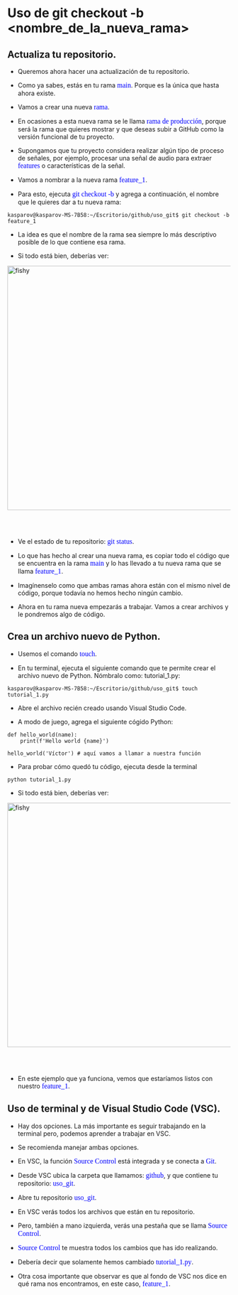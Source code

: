 # Uso de git checkout -b <nombre_de_la_nueva_rama>

## Actualiza tu repositorio.

* Queremos ahora hacer una actualización de tu repositorio.

* Como ya sabes, estás en tu rama <span style="color: blue; font-family: Babas; font-size: 1.12em;">main</span>. Porque es la única que hasta ahora existe.

* Vamos a crear una nueva <span style="color: blue; font-family: Babas; font-size: 1.12em;">rama</span>. 

* En ocasiones a esta nueva rama se le llama <span style="color: blue; font-family: Babas; font-size: 1.12em;">rama de producción</span>, porque será la rama que quieres mostrar y que deseas subir a GitHub como la versión funcional de tu proyecto.

* Supongamos que tu proyecto considera realizar algún tipo de proceso de señales, por ejemplo, procesar una señal de audio para extraer <span style="color: blue; font-family: Babas; font-size: 1.12em;">features</span> o características de la señal. 

* Vamos a nombrar a la nueva rama <span style="color: blue; font-family: Babas; font-size: 1.12em;">feature_1</span>. 

* Para esto, ejecuta <span style="color: blue; font-family: Babas; font-size: 1.12em;">git checkout -b</span> y agrega a continuación, el nombre que le quieres dar a tu nueva rama:

```console
kasparov@kasparov-MS-7B58:~/Escritorio/github/uso_git$ git checkout -b feature_1
```

* La idea es que el nombre de la rama sea siempre lo más descriptivo posible de lo que contiene esa rama. 

* Si todo está bien, deberías ver:

<img src="../figures/nueva_rama.png" alt="fishy" class="bg-primary" width="550px" align="center"/>

<br/><br/>

* Ve el estado de tu repositorio: <span style="color: blue; font-family: Babas; font-size: 1.12em;">git status</span>.

* Lo que has hecho al crear una nueva rama, es copiar todo el código que se encuentra en la rama <span style="color: blue; font-family: Babas; font-size: 1.12em;">main</span> y lo has llevado a tu nueva rama que se llama <span style="color: blue; font-family: Babas; font-size: 1.12em;">feature_1</span>. 

* Imagínenselo como que ambas ramas ahora están con el mismo nivel de código, porque todavía no hemos hecho ningún cambio.

* Ahora en tu rama nueva empezarás a trabajar. Vamos a crear archivos y le pondremos algo de código.

## Crea un archivo nuevo de Python.

* Usemos el comando <span style="color: blue; font-family: Babas; font-size: 1.12em;">touch</span>.

* En tu terminal, ejecuta el siguiente comando que te permite crear el archivo nuevo de Python. Nómbralo como: tutorial_1.py:

```console
kasparov@kasparov-MS-7B58:~/Escritorio/github/uso_git$ touch tutorial_1.py
```

* Abre el archivo recién creado usando Visual Studio Code.

* A modo de juego, agrega el siguiente cógido Python:

```
def hello_world(name):
    print(f'Hello world {name}')

hello_world('Víctor') # aquí vamos a llamar a nuestra función
```

* Para probar cómo quedó tu código, ejecuta desde la terminal 

```
python tutorial_1.py
```

* Si todo está bien, deberías ver:

<img src="../figures/hello_world.png" alt="fishy" class="bg-primary" width="550px" align="center"/>

<br/><br/>

* En este ejemplo que ya funciona, vemos que estaríamos listos con nuestro <span style="color: blue; font-family: Babas; font-size: 1.12em;">feature_1</span>.

## Uso de terminal y de Visual Studio Code (VSC).

* Hay dos opciones. La más importante es seguir trabajando en la terminal pero, podemos aprender a trabajar en VSC. 

* Se recomienda manejar ambas opciones.

* En VSC, la función <span style="color: blue; font-family: Babas; font-size: 1.12em;">Source Control</span> está integrada y se conecta a <span style="color: blue; font-family: Babas; font-size: 1.12em;">Git</span>.

* Desde VSC ubica la carpeta que llamamos: <span style="color: blue; font-family: Babas; font-size: 1.12em;">github</span>, y que contiene tu repositorio: <span style="color: blue; font-family: Babas; font-size: 1.12em;">uso_git</span>.

* Abre tu repositorio <span style="color: blue; font-family: Babas; font-size: 1.12em;">uso_git</span>.

* En VSC verás todos los archivos que están en tu repositorio.

* Pero, también a mano izquierda, verás una pestaña que se llama <span style="color: blue; font-family: Babas; font-size: 1.12em;">Source Control</span>.

* <span style="color: blue; font-family: Babas; font-size: 1.12em;">Source Control</span> te muestra todos los cambios que has ido realizando. 

* Debería decir que solamente hemos cambiado <span style="color: blue; font-family: Babas; font-size: 1.12em;">tutorial_1.py</span>.

* Otra cosa importante que observar es que al fondo de VSC nos dice en qué rama nos encontramos, en este caso, <span style="color: blue; font-family: Babas; font-size: 1.12em;">feature_1</span>.